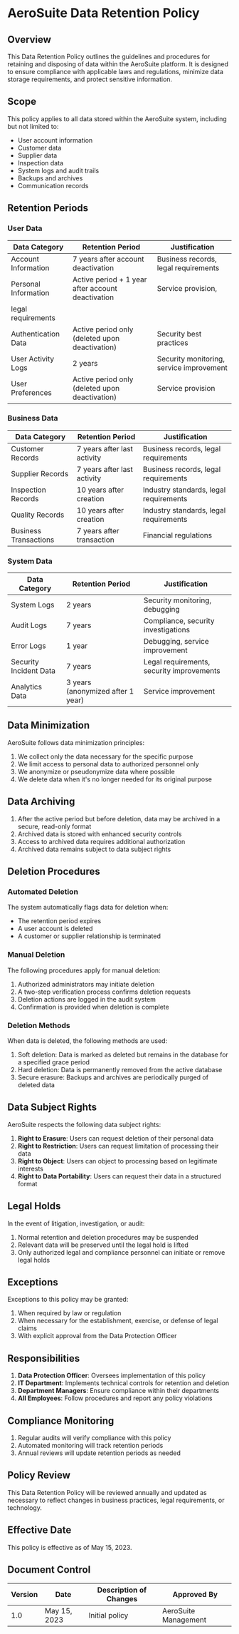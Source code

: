 # AeroSuite Data Retention Policy

## Overview

This Data Retention Policy outlines the guidelines and procedures for retaining and disposing of
data within the AeroSuite platform. It is designed to ensure compliance with applicable laws and
regulations, minimize data storage requirements, and protect sensitive information.

## Scope

This policy applies to all data stored within the AeroSuite system, including but not limited to:

- User account information
- Customer data
- Supplier data
- Inspection data
- System logs and audit trails
- Backups and archives
- Communication records

## Retention Periods

### User Data

| Data Category | Retention Period | Justification |
|---------------|------------------|---------------|
| Account Information | 7 years after account deactivation | Business records, legal requirements |
| Personal Information | Active period + 1 year after account deactivation | Service provision,
legal requirements |
| Authentication Data | Active period only (deleted upon deactivation) | Security best practices |
| User Activity Logs | 2 years | Security monitoring, service improvement |
| User Preferences | Active period only (deleted upon deactivation) | Service provision |

### Business Data

| Data Category | Retention Period | Justification |
|---------------|------------------|---------------|
| Customer Records | 7 years after last activity | Business records, legal requirements |
| Supplier Records | 7 years after last activity | Business records, legal requirements |
| Inspection Records | 10 years after creation | Industry standards, legal requirements |
| Quality Records | 10 years after creation | Industry standards, legal requirements |
| Business Transactions | 7 years after transaction | Financial regulations |

### System Data

| Data Category | Retention Period | Justification |
|---------------|------------------|---------------|
| System Logs | 2 years | Security monitoring, debugging |
| Audit Logs | 7 years | Compliance, security investigations |
| Error Logs | 1 year | Debugging, service improvement |
| Security Incident Data | 7 years | Legal requirements, security improvements |
| Analytics Data | 3 years (anonymized after 1 year) | Service improvement |

## Data Minimization

AeroSuite follows data minimization principles:

1. We collect only the data necessary for the specific purpose
2. We limit access to personal data to authorized personnel only
3. We anonymize or pseudonymize data where possible
4. We delete data when it's no longer needed for its original purpose

## Data Archiving

1. After the active period but before deletion, data may be archived in a secure, read-only format
2. Archived data is stored with enhanced security controls
3. Access to archived data requires additional authorization
4. Archived data remains subject to data subject rights

## Deletion Procedures

### Automated Deletion

The system automatically flags data for deletion when:
- The retention period expires
- A user account is deleted
- A customer or supplier relationship is terminated

### Manual Deletion

The following procedures apply for manual deletion:
1. Authorized administrators may initiate deletion
2. A two-step verification process confirms deletion requests
3. Deletion actions are logged in the audit system
4. Confirmation is provided when deletion is complete

### Deletion Methods

When data is deleted, the following methods are used:
1. Soft deletion: Data is marked as deleted but remains in the database for a specified grace period
2. Hard deletion: Data is permanently removed from the active database
3. Secure erasure: Backups and archives are periodically purged of deleted data

## Data Subject Rights

AeroSuite respects the following data subject rights:

1. __Right to Erasure__: Users can request deletion of their personal data
2. __Right to Restriction__: Users can request limitation of processing their data
3. __Right to Object__: Users can object to processing based on legitimate interests
4. __Right to Data Portability__: Users can request their data in a structured format

## Legal Holds

In the event of litigation, investigation, or audit:

1. Normal retention and deletion procedures may be suspended
2. Relevant data will be preserved until the legal hold is lifted
3. Only authorized legal and compliance personnel can initiate or remove legal holds

## Exceptions

Exceptions to this policy may be granted:

1. When required by law or regulation
2. When necessary for the establishment, exercise, or defense of legal claims
3. With explicit approval from the Data Protection Officer

## Responsibilities

1. __Data Protection Officer__: Oversees implementation of this policy
2. __IT Department__: Implements technical controls for retention and deletion
3. __Department Managers__: Ensure compliance within their departments
4. __All Employees__: Follow procedures and report any policy violations

## Compliance Monitoring

1. Regular audits will verify compliance with this policy
2. Automated monitoring will track retention periods
3. Annual reviews will update retention periods as needed

## Policy Review

This Data Retention Policy will be reviewed annually and updated as necessary to reflect changes in
business practices, legal requirements, or technology.

## Effective Date

This policy is effective as of May 15, 2023.

## Document Control

| Version | Date | Description of Changes | Approved By |
|---------|------|-------------------------|------------|
| 1.0 | May 15, 2023 | Initial policy | AeroSuite Management |
